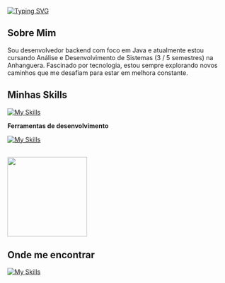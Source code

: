 [![Typing SVG](https://readme-typing-svg.demolab.com?font=Fira+Code&size=22&pause=1000&color=094BF7&background=FFFFFF00&width=435&lines=Hello+World!+I'm+Jo%C3%A3o+Miguel)](https://git.io/typing-svg)

## Sobre Mim
Sou desenvolvedor backend com foco em Java e atualmente estou cursando Análise e Desenvolvimento de Sistemas (3 / 5 semestres) na Anhanguera.
Fascinado por tecnologia, estou sempre explorando novos caminhos que me desafiam para estar em melhora constante.
## Minhas Skills


[![My Skills](https://skillicons.dev/icons?i=html,css,java,python,git,github)](https://skillicons.dev)


**Ferramentas de desenvolvimento**

[![My Skills](https://skillicons.dev/icons?i=vscode,idea)](https://skillicons.dev)



<br/>

<a href="https://github.com/JoaoDev30" title="Perfil do João">
  <img height="180em" src="https://github-readme-stats.vercel.app/api?username=JoaoDev30&theme=dracula&show_icons=true" />
</a>

## Onde me encontrar

[![My Skills](https://skillicons.dev/icons?i=linkedin)](https://www.linkedin.com/in/jo%C3%A3o-miguel-00484431a/)

